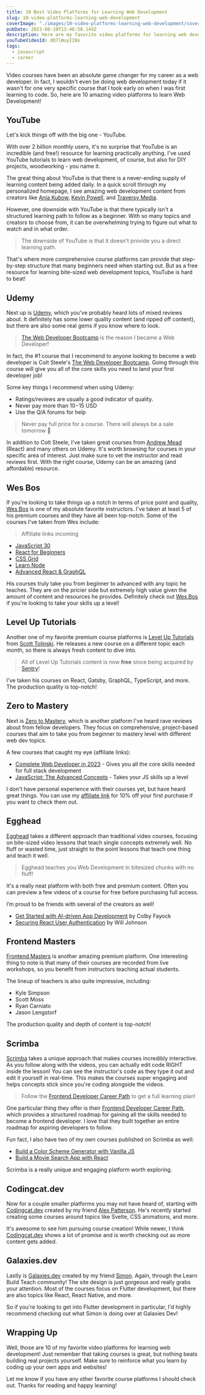 ```yaml
---
title: 10 Best Video Platforms for Learning Web Development
slug: 10-video-platforms-learning-web-development
coverImage: "./images/10-video-platforms-learning-web-development/cover.jpg"
pubDate: 2023-08-10T13:46:50.144Z
description: Here are my favorite video platforms for learning web development through video content.
youTubeVideoId: dQ7lWuyII8o
tags:
  - javascript
  - career
---
```


Video courses have been an absolute game changer for my career as a web developer. In fact, I wouldn't even be doing web development today if it wasn't for one very specific course that I took early on when I was first learning to code. So, here are 10 amazing video platforms to learn Web Development!

## YouTube

Let's kick things off with the big one - YouTube.

With over 2 billion monthly users, it's no surprise that YouTube is an incredible (and free!) resource for learning practically anything. I've used YouTube tutorials to learn web development, of course, but also for DIY projects, woodworking - you name it.

The great thing about YouTube is that there is a never-ending supply of learning content being added daily. In a quick scroll through my personalized homepage, I see amazing web development content from creators like [Ania Kubow](https://www.youtube.com/@AniaKubow), [Kevin Powell](https://www.youtube.com/@KevinPowell), and [Traversy Media](https://www.youtube.com/@TraversyMedia).

However, one downside with YouTube is that there typically isn't a structured learning path to follow as a beginner. With so many topics and creators to choose from, it can be overwhelming trying to figure out what to watch and in what order.

> The downside of YouTube is that it doesn't provide you a direct learning path.

That's where more comprehensive course platforms can provide that step-by-step structure that many beginners need when starting out. But as a free resource for learning bite-sized web development topics, YouTube is hard to beat!

## Udemy

Next up is [Udemy](https://www.udemy.com/), which you've probably heard lots of mixed reviews about. It definitely has some lower quality content (and ripped off content), but there are also some real gems if you know where to look.

> [The Web Developer Bootcamp](https://www.udemy.com/course/the-web-developer-bootcamp/) is the reason I became a Web Developer!

In fact, the #1 course that I recommend to anyone looking to become a web developer is Colt Steele's [The Web Developer Bootcamp](https://www.udemy.com/course/the-web-developer-bootcamp/). Going through this course will give you all of the core skills you need to land your first developer job!

Some key things I recommend when using Udemy:

- Ratings/reviews are usually a good indicator of quality.
- Never pay more than $10-$15 USD
- Use the Q/A forums for help

> Never pay full price for a course. There will always be a sale tomorrow 🤣

In addition to Colt Steele, I've taken great courses from [Andrew Mead](https://www.udemy.com/user/andrewmead/) (React) and many others on Udemy. It's worth browsing for courses in your specific area of interest. Just make sure to vet the instructor and read reviews first. With the right course, Udemy can be an amazing (and affordable) resource.

## Wes Bos

If you're looking to take things up a notch in terms of price point and quality, [Wes Bos](https://wesbos.com/) is one of my absolute favorite instructors. I've taken at least 5 of his premium courses and they have all been top-notch. Some of the courses I've taken from Wes include:

> Affiliate links incoming

- [JavaScript 30](https://JavaScript30.com/friend/QUICK)
- [React for Beginners](https://ReactForBeginners.com/friend/QUICK)
- [CSS Grid](https://CSSGrid.io/friend/QUICK)
- [Learn Node](https://LearnNode.com/friend/QUICK)
- [Advanced React &amp; GraphQL](https://AdvancedReact.com/friend/QUICK)

His courses truly take you from beginner to advanced with any topic he teaches. They are on the pricier side but extremely high value given the amount of content and resources he provides. Definitely check out [Wes Bos](https://wesbos.com/) if you're looking to take your skills up a level!

## Level Up Tutorials

Another one of my favorite premium course platforms is [Level Up Tutorials](https://www.leveluptutorials.com/) from [Scott Tolinski](https://twitter.com/stolinski). He releases a new course on a different topic each month, so there is always fresh content to dive into.

> All of Level Up Tutorials content is now **free** since being acquired by [Sentry](https://sentry.io/)!

I've taken his courses on React, Gatsby, GraphQL, TypeScript, and more. The production quality is top-notch!

## Zero to Mastery

Next is [Zero to Mastery](https://zerotomastery.io/?utm_source=james_q_quick&utm_medium=youtube&utm_campaign=top_10_video_courses), which is another platform I've heard rave reviews about from fellow developers. They focus on comprehensive, project-based courses that aim to take you from beginner to mastery level with different web dev topics.

A few courses that caught my eye (affiliate links):

- [Complete Web Developer in 2023](https://zerotomastery.io/courses/learn-to-code/?utm_source=james_q_quick&utm_medium=youtube&utm_campaign=top_10_video_courses) - Gives you all the core skills needed for full stack development
- [JavaScript: The Advanced Concepts](https://zerotomastery.io/courses/advanced-javascript-concepts/?utm_source=james_q_quick&utm_medium=youtube&utm_campaign=top_10_video_courses) - Takes your JS skills up a level

I don't have personal experience with their courses yet, but have heard great things. You can use my [affiliate link](https://zerotomastery.io/?utm_source=james_q_quick&utm_medium=youtube&utm_campaign=top_10_video_courses) for 10% off your first purchase if you want to check them out.

## Egghead

[Egghead](https://egghead.io/) takes a different approach than traditional video courses, focusing on bite-sized video lessons that teach single concepts extremely well. No fluff or wasted time, just straight to the point lessons that teach one thing and teach it well.

> Egghead teaches you Web Development in bitesized chunks with no fluff!

It's a really neat platform with both free and premium content. Often you can preview a few videos of a course for free before purchasing full access.

I’m proud to be friends with several of the creators as well!

- [Get Started with AI-driven App Development](https://egghead.io/courses/get-started-with-ai-driven-app-development-use-the-openai-node-js-sdk-63bafb5d) by Colby Fayock
- [Securing React User Authentication](https://egghead.io/courses/securing-react-user-authentication-with-auth0-625d1305) by Will Johnson

## Frontend Masters

[Frontend Masters](https://frontendmasters.com/) is another amazing premium platform. One interesting thing to note is that many of their courses are recorded from live workshops, so you benefit from instructors teaching actual students.

The lineup of teachers is also quite impressive, including:

- Kyle Simpson
- Scott Moss
- Ryan Carniato
- Jason Lengstorf

The production quality and depth of content is top-notch!

## Scrimba

[Scrimba](https://scrimba.com) takes a unique approach that makes courses incredibly interactive. As you follow along with the videos, you can actually edit code RIGHT inside the lesson! You can see the instructor's code as they type it out and edit it yourself in real-time. This makes the courses super engaging and helps concepts stick since you're coding alongside the videos.

> Follow the [Frontend Developer Career Path](https://scrimba.com/learn/frontend) to get a full learning plan!

One particular thing they offer is their [Frontend Developer Career Path](https://scrimba.com/learn/frontend), which provides a structured roadmap for gaining all the skills needed to become a frontend developer. I love that they built together an entire roadmap for aspiring developers to follow.

Fun fact, I also have two of my own courses published on Scrimba as well:

- [Build a Color Scheme Generator with Vanilla JS](https://scrimba.com/learn/javascriptcolors)
- [Build a Movie Search App with React](https://scrimba.com/learn/reactmovie)

Scrimba is a really unique and engaging platform worth exploring.

## Codingcat.dev

Now for a couple smaller platforms you may not have heard of, starting with [Codingcat.dev](https://www.codingcat.dev/) created by my friend [Alex Patterson](https://twitter.com/codercatdev). He's recently started creating some courses around topics like Svelte, CSS animations, and more.

It's awesome to see him pursuing course creation! While newer, I think [Codingcat.dev](https://codingcat.dev/) shows a lot of promise and is worth checking out as more content gets added.

## Galaxies.dev

Lastly is [Galaxies.dev](https://galaxies.dev/) created by my friend [Simon](https://twitter.com/schlimmson). Again, through the Learn Build Teach community! The site design is just gorgeous and really grabs your attention. Most of the courses focus on Flutter development, but there are also topics like React, React Native, and more.

So if you're looking to get into Flutter development in particular, I'd highly recommend checking out what Simon is doing over at Galaxies Dev!

## Wrapping Up

Well, those are 10 of my favorite video platforms for learning web development! Just remember that taking courses is great, but nothing beats building real projects yourself. Make sure to reinforce what you learn by coding up your own apps and websites!

Let me know if you have any other favorite course platforms I should check out. Thanks for reading and happy learning!
